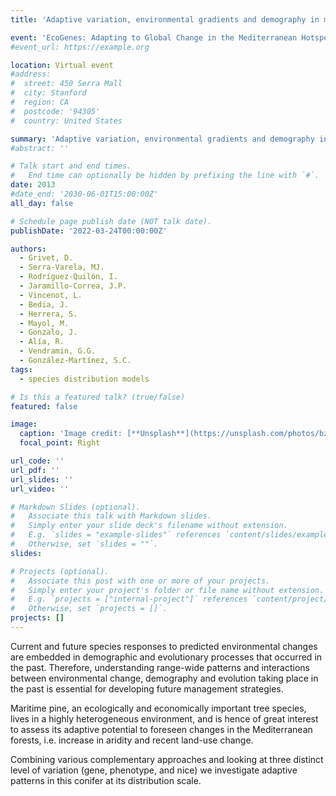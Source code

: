 ```yaml
---
title: 'Adaptive variation, environmental gradients and demography in maritime pine: from genes to phenotypes and niches'

event: 'EcoGenes: Adapting to Global Change in the Mediterranean Hotspot'
#event_url: https://example.org

location: Virtual event
#address:
#  street: 450 Serra Mall
#  city: Stanford
#  region: CA
#  postcode: '94305'
#  country: United States

summary: 'Adaptive variation, environmental gradients and demography in maritime pine: from genes to phenotypes and niches'
#abstract: ''

# Talk start and end times.
#   End time can optionally be hidden by prefixing the line with `#`.
date: 2013
#date_end: '2030-06-01T15:00:00Z'
all_day: false

# Schedule page publish date (NOT talk date).
publishDate: '2022-03-24T00:00:00Z'

authors: 
  - Grivet, D.
  - Serra-Varela, MJ.
  - Rodríguez-Quilón, I.
  - Jaramillo-Correa, J.P.
  - Vincenot, L.
  - Bedia, J.
  - Herrera, S.
  - Mayol, M.
  - Gonzalo, J.
  - Alía, R.
  - Vendramin, G.G.
  - González-Martínez, S.C.
tags: 
  - species distribution models

# Is this a featured talk? (true/false)
featured: false

image:
  caption: 'Image credit: [**Unsplash**](https://unsplash.com/photos/bzdhc5b3Bxs)'
  focal_point: Right

url_code: ''
url_pdf: ''
url_slides: ''
url_video: ''

# Markdown Slides (optional).
#   Associate this talk with Markdown slides.
#   Simply enter your slide deck's filename without extension.
#   E.g. `slides = "example-slides"` references `content/slides/example-slides.md`.
#   Otherwise, set `slides = ""`.
slides:

# Projects (optional).
#   Associate this post with one or more of your projects.
#   Simply enter your project's folder or file name without extension.
#   E.g. `projects = ["internal-project"]` references `content/project/deep-learning/index.md`.
#   Otherwise, set `projects = []`.
projects: []
---
```


<p>Current and future species responses to predicted environmental changes are embedded in demographic and evolutionary processes that occurred in the past. Therefore, understanding range-wide patterns and interactions between environmental change, demography and evolution taking place in the past is essential for developing future management strategies.</p>
<p>Maritime pine, an ecologically and economically important tree species, lives in a highly heterogeneous environment, and is hence of great interest to assess its adaptive potential to foreseen changes in the Mediterranean forests, i.e. increase in aridity and recent land-use change. </p>
<p>Combining various complementary approaches and looking at three distinct level of variation (gene, phenotype, and nice) we investigate adaptive patterns in this conifer at its distribution scale.</p>
